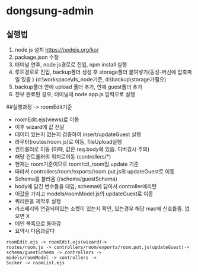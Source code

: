 # dongsung-admin

## 실행법
1.	node js 설치
https://nodejs.org/ko/
2.	package.json 수정
3.	터미널 연후, node js경로로 진입, npm install 실행
4.	루트경로로 진입, backup폴더 생성 후 storage폴더 붙여넣기(동성-머신에 압축파일 있음 )
        (d:\workspace\ds_node기준, d:\backup\storage가필요)  
5. backup폴더 안에 upload 폴더 추가, 안에 guest폴더 추가
6.	전부 완료된 경우, 터미널에 node app.js 입력으로 실행

##실행과정 -> roomEdit기준
  - roomEdit.ejs(views)로 이동
  - 이후 wizard에 값 전달
  - 데이터 있는지 없는지 검증하여 insert/updateGuest 실행
  - 라우터(routes/room.js)로 이동, fileUpload실행
  - 컨트롤러로 이동 (이때, 값은 req.body에 있음. 디버깅시 주의)
  - 해당 컨트롤러의 위치로이동 (controllers/*) 
  - 현재는 room기준이므로 room/ctl_room임.update 기준
  - 따라서 controllers/room/exports/room.put.js의 updateGuest로 이동
  - Schema를 불러옴 (/schema/guestSchema)
  - body에 담긴 변수들을 대입, schema에 담아서 controller에리턴 
  - 이값을 가지고 models/roomModel.js의 updateGuest로 이동 
  - 쿼리문을 제작후 실행 
  - 라즈베리와 연결되어있는 소켓이 있는지 확인, 있는경우 해당 mac에 신호를줌. 없으면 X 
  - 메인 목록으로 돌아감
  - 요약시 다음과같다
  ```
  roomEdit.ejs -> roomEdit.ejs(wizard)->
  routes/room.js -> controllers/room/exports/room.put.js(updateGuest)-> 
  schema/guestSchema -> controllers ->
  models/roomModel -> controllers ->
  Socker -> roomList.ejs
  ```
